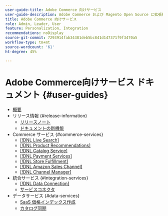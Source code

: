 ```yaml
---
user-guide-title: Adobe Commerce 向けサービス
user-guide-description: Adobe Commerce および Magento Open Source に拡張機能を提供するホストサービスのドキュメントとリソース。
title: Adobe Commerce 向けサービス
role: Admin, Leader, User
feature: Personalization, Integration
recommendations: noDisplay
source-git-commit: 7293914fab34381deb5bc841d147371f9f3470a5
workflow-type: tm+mt
source-wordcount: '61'
ht-degree: 45%

---
```


# Adobe Commerce向けサービス ドキュメント {#user-guides}

- [概要](home.md)
- リリース情報 {#release-information}
   - [リリースノート](/help/landing/release-notes-all.md)
   - [ドキュメントの新機能](/help/landing/whats-new.md)
- Commerce サービス {#commerce-services}
   - [[!DNL Live Search]](https://experienceleague.adobe.com/docs/commerce-merchant-services/live-search/overview.html)
   - [[!DNL Product Recommendations]](https://experienceleague.adobe.com/docs/commerce-merchant-services/product-recommendations/guide-overview.html)
   - [[!DNL Catalog Service]](https://experienceleague.adobe.com/docs/commerce-merchant-services/catalog-service/guide-overview.html)
   - [[!DNL Payment Services]](https://experienceleague.adobe.com/docs/commerce-merchant-services/payment-services/guide-overview.html)
   - [[!DNL Store Fulfillment]](https://experienceleague.adobe.com/docs/commerce-merchant-services/store-fulfillment/guide-overview.html)
   - [[!DNL Amazon Sales Channel]](https://experienceleague.adobe.com/docs/commerce-channels/amazon/guide-overview.html)
   - [[!DNL Channel Manager]](https://experienceleague.adobe.com/docs/commerce-channels/channel-manager/guide-overview.html)
- 統合サービス {#integration-services}
   - [[!DNL Data Connection]](https://experienceleague.adobe.com/docs/commerce-merchant-services/data-connection/overview.html)
   - [サービスコネクタ](/help/landing/saas.md)
- データサービス {#data-services}
   - [SaaS 価格インデックス作成](https://experienceleague.adobe.com/docs/commerce-merchant-services/price-index/price-indexing.html)
   - [カタログ同期](/help/landing/catalog-sync.md)
